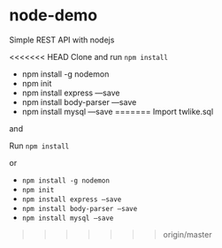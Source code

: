# node-demo
Simple REST API with nodejs

<<<<<<< HEAD
Clone and run `npm install`
* npm install -g nodemon
* npm init
* npm install express —save
* npm install body-parser —save
* npm install mysql —save
=======
Import twlike.sql

and

Run `npm install`

or

- `npm install -g nodemon`
- `npm init`
- `npm install express —save`
- `npm install body-parser —save`
- `npm install mysql —save`


>>>>>>> origin/master
